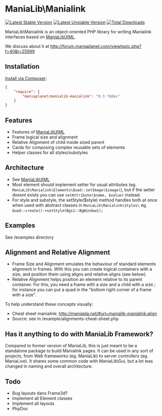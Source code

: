 ManiaLib\Manialink
===================================================

[![Latest Stable Version](https://poser.pugx.org/maniaplanet/manialib-manialink/v/stable.png)](https://packagist.org/packages/maniaplanet/manialib-manialink)
[![Latest Unstable Version](https://poser.pugx.org/maniaplanet/manialib-manialink/v/unstable.svg)](https://packagist.org/packages/maniaplanet/manialib-manialink)
[![Total Downloads](https://poser.pugx.org/maniaplanet/manialib-manialink/downloads.png)](https://packagist.org/packages/maniaplanet/manialib-manialink)

ManiaLib\Manialink is an object-oriented PHP library for writing Manialink interfaces based on [ManiaLib\XML](https://github.com/maniaplanet/manialib-xml).

We discuss about it at http://forum.maniaplanet.com/viewtopic.php?f=40&t=25999

Installation
-----------------------------

[Install via Composer](https://getcomposer.org/):

```JSON
{
	"require": {
        "maniaplanet/manialib-manialink": "0.3.*@dev"
    }
}
```

Features
-----------------------------
 * Features of [ManiaLib\XML](https://github.com/maniaplanet/manialib-xml)
 * Frame logical size and alignment
 * Relative Alignment of child inside sized parent
 * Cards for composing complex reusable sets of elements
 * Helper classes for all styles/substyles

Architecture
-----------------------------

 * See [ManiaLib\XML](https://github.com/maniaplanet/manialib-xml)
 * Most element should implement setter for usual attributes (eg. `ManiaLib\Manialink\Elements\Quad::setImage($image)`), 
but if the setter doesnt exists you can use `setAttribute($name, $value)` instead.
 * For style and substyle, the setStyle($style) method handles both at once when used with abstract classes 
in `ManiaLib\Manialink\Styles\` eg. `Quad::create()->setStyle(Bgs1::BgWindow1);`

Examples
-----------------------------

See /examples directory


Alignment and Relative Alignment 
-----------------------------

 * Frame Size and Alignment emulates the behaviour of standard elements alignment in frames. With this you can create logical containers with a size, and position them using aligns and relative aligns (see below).
 * Relative Alignment helps position an element relative to its parent container. For this, you need a frame with a size and a child with a size ; for instance you can put a quad in the "bottom right corner of a frame with a size".

To help understand these concepts visually:
 * Cheat sheet manialink: http://maniapla.net/#url=manialib-manialink:align
 * Source: see in /example/alignments-cheat-sheet.php


Has it anything to do with ManiaLib Framework?
-----------------------------

Compared to former version of ManiaLib, this is just meant to be a standalone package to build Manialink pages.
It can be used in any sort of projects, from Web frameworks (eg. ManiaLib) to server controllers (eg. ManiaLive).
It shares some common code with ManiaLib\Gui, but a lot was changed in naming and overall architecture.

Todo
-----------------------------

 * Bug layouts dans Frame3d?
 * Implement all Element classes
 * Implement all layouts
 * PhpDoc
 
